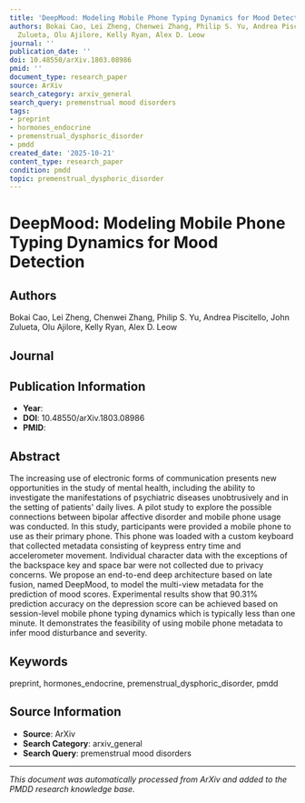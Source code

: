 ```yaml
---
title: 'DeepMood: Modeling Mobile Phone Typing Dynamics for Mood Detection'
authors: Bokai Cao, Lei Zheng, Chenwei Zhang, Philip S. Yu, Andrea Piscitello, John
  Zulueta, Olu Ajilore, Kelly Ryan, Alex D. Leow
journal: ''
publication_date: ''
doi: 10.48550/arXiv.1803.08986
pmid: ''
document_type: research_paper
source: ArXiv
search_category: arxiv_general
search_query: premenstrual mood disorders
tags:
- preprint
- hormones_endocrine
- premenstrual_dysphoric_disorder
- pmdd
created_date: '2025-10-21'
content_type: research_paper
condition: pmdd
topic: premenstrual_dysphoric_disorder
---
```


# DeepMood: Modeling Mobile Phone Typing Dynamics for Mood Detection

## Authors
Bokai Cao, Lei Zheng, Chenwei Zhang, Philip S. Yu, Andrea Piscitello, John Zulueta, Olu Ajilore, Kelly Ryan, Alex D. Leow

## Journal


## Publication Information
- **Year**: 
- **DOI**: 10.48550/arXiv.1803.08986
- **PMID**: 

## Abstract
The increasing use of electronic forms of communication presents new opportunities in the study of mental health, including the ability to investigate the manifestations of psychiatric diseases unobtrusively and in the setting of patients' daily lives. A pilot study to explore the possible connections between bipolar affective disorder and mobile phone usage was conducted. In this study, participants were provided a mobile phone to use as their primary phone. This phone was loaded with a custom keyboard that collected metadata consisting of keypress entry time and accelerometer movement. Individual character data with the exceptions of the backspace key and space bar were not collected due to privacy concerns. We propose an end-to-end deep architecture based on late fusion, named DeepMood, to model the multi-view metadata for the prediction of mood scores. Experimental results show that 90.31% prediction accuracy on the depression score can be achieved based on session-level mobile phone typing dynamics which is typically less than one minute. It demonstrates the feasibility of using mobile phone metadata to infer mood disturbance and severity.

## Keywords
preprint, hormones_endocrine, premenstrual_dysphoric_disorder, pmdd

## Source Information
- **Source**: ArXiv
- **Search Category**: arxiv_general
- **Search Query**: premenstrual mood disorders

---
*This document was automatically processed from ArXiv and added to the PMDD research knowledge base.*
